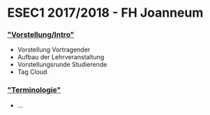 # ESEC1 2017/2018 - FH Joanneum
### ["Vorstellung/Intro"](https://joseftsch.github.io/esec1/01_intro/)
* Vorstellung Vortragender
* Aufbau der Lehrveranstaltung
* Vorstellungsrunde Studierende
* Tag Cloud
### ["Terminologie"](https://joseftsch.github.io/esec1/02_terminologie/)
* ...

